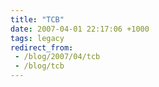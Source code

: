 ```yaml
---
title: "TCB"
date: 2007-04-01 22:17:06 +1000
tags: legacy
redirect_from:
 - /blog/2007/04/tcb
 - /blog/tcb
---
```


<object width="425" height="350"><param name="movie" value="http://www.youtube.com/v/ZwQjLSYR078"></param><param name="wmode" value="transparent"></param><embed src="http://www.youtube.com/v/ZwQjLSYR078" type="application/x-shockwave-flash" wmode="transparent" width="425" height="350"></embed></object>
